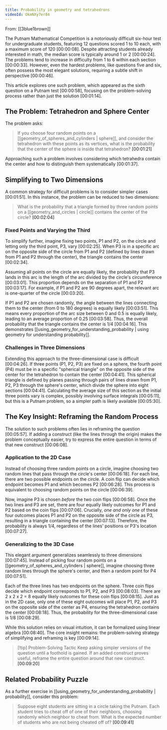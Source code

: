 ```yaml
---
title: Probability in geometry and tetrahedrons
videoId: OkmNXy7er84
---
```


From: [[3blue1brown]] <br/> 

The Putnam Mathematical Competition is a notoriously difficult six-hour test for undergraduate students, featuring 12 questions scored 1 to 10 each, with a maximum score of 120 <a class="yt-timestamp" data-t="00:00:08">[00:00:08]</a>. Despite attracting students already interested in math, the median score is typically around 1 or 2 <a class="yt-timestamp" data-t="00:00:24">[00:00:24]</a>. The problems tend to increase in difficulty from 1 to 6 within each section <a class="yt-timestamp" data-t="00:00:33">[00:00:33]</a>. However, even the hardest problems, like questions five and six, often possess the most elegant solutions, requiring a subtle shift in perspective <a class="yt-timestamp" data-t="00:00:46">[00:00:46]</a>.

This article explores one such problem, which appeared as the sixth question on a Putnam test <a class="yt-timestamp" data-t="00:00:58">[00:00:58]</a>, focusing on the problem-solving process rather than just the solution <a class="yt-timestamp" data-t="00:01:14">[00:01:14]</a>.

## The Problem: Tetrahedron and Sphere Center

The problem asks:
> If you choose four random points on a [[geometry_of_spheres_and_cylinders | sphere]], and consider the tetrahedron with these points as its vertices, what is the probability that the center of the sphere is inside that tetrahedron? <a class="yt-timestamp" data-t="00:01:21">[00:01:21]</a>

Approaching such a problem involves considering which tetrahedra contain the center and how to distinguish them systematically <a class="yt-timestamp" data-t="00:01:37">[00:01:37]</a>.

## Simplifying to Two Dimensions

A common strategy for difficult problems is to consider simpler cases <a class="yt-timestamp" data-t="00:01:51">[00:01:51]</a>. In this instance, the problem can be reduced to two dimensions:
> What is the probability that a triangle formed by three random points on a [[geometry_and_circles | circle]] contains the center of the circle? <a class="yt-timestamp" data-t="00:02:04">[00:02:04]</a>

### Fixed Points and Varying the Third

To simplify further, imagine fixing two points, P1 and P2, on the circle and letting only the third point, P3, vary <a class="yt-timestamp" data-t="00:02:25">[00:02:25]</a>. When P3 is in a specific arc on the opposite side of the circle from P1 and P2 (defined by lines drawn from P1 and P2 through the center), the triangle contains the center <a class="yt-timestamp" data-t="00:02:34">[00:02:34]</a>.

Assuming all points on the circle are equally likely, the probability that P3 lands in this arc is the length of the arc divided by the circle's circumference <a class="yt-timestamp" data-t="00:03:01">[00:03:01]</a>. This proportion depends on the separation of P1 and P2 <a class="yt-timestamp" data-t="00:03:17">[00:03:17]</a>. For example, if P1 and P2 are 90 degrees apart, the relevant arc is one-quarter of the circle <a class="yt-timestamp" data-t="00:03:20">[00:03:20]</a>.

If P1 and P2 are chosen randomly, the angle between the lines connecting them to the center (from 0 to 180 degrees) is equally likely <a class="yt-timestamp" data-t="00:03:51">[00:03:51]</a>. This means every proportion of the arc size between 0 and 0.5 is equally likely, leading to an average proportion of 0.25 <a class="yt-timestamp" data-t="00:03:58">[00:03:58]</a>. Thus, the overall probability that the triangle contains the center is 1/4 <a class="yt-timestamp" data-t="00:04:16">[00:04:16]</a>. This demonstrates [[using_geometry_for_understanding_probability | using geometry for understanding probability]].

### Challenges in Three Dimensions

Extending this approach to the three-dimensional case is difficult <a class="yt-timestamp" data-t="00:04:26">[00:04:26]</a>. If three points (P1, P2, P3) are fixed on a sphere, the fourth point (P4) must be in a specific "spherical triangle" on the opposite side of the center for the tetrahedron to contain the center <a class="yt-timestamp" data-t="00:04:41">[00:04:41]</a>. This spherical triangle is defined by planes passing through pairs of lines drawn from P1, P2, P3 through the sphere's center, which divide the sphere into eight sections <a class="yt-timestamp" data-t="00:04:41">[00:04:41]</a>. Calculating the average size of this section as the initial three points vary is complex, possibly involving surface integrals <a class="yt-timestamp" data-t="00:05:11">[00:05:11]</a>, but this is a Putnam problem, so a simpler path is likely available <a class="yt-timestamp" data-t="00:05:30">[00:05:30]</a>.

## The Key Insight: Reframing the Random Process

The solution to such problems often lies in reframing the question <a class="yt-timestamp" data-t="00:05:57">[00:05:57]</a>. If adding a construct (like the lines through the origin) makes the problem conceptually easier, try to express the entire question in terms of that new construct <a class="yt-timestamp" data-t="00:06:08">[00:06:08]</a>.

### Application to the 2D Case

Instead of choosing three random points on a circle, imagine choosing two random lines that pass through the circle's center <a class="yt-timestamp" data-t="00:06:18">[00:06:18]</a>. For each line, there are two possible endpoints on the circle. A coin flip can decide which endpoint becomes P1 and which becomes P2 <a class="yt-timestamp" data-t="00:06:28">[00:06:28]</a>. This process is equivalent to choosing random points on the circle <a class="yt-timestamp" data-t="00:06:39">[00:06:39]</a>.

Now, imagine P3 is chosen *before* the two coin flips <a class="yt-timestamp" data-t="00:06:58">[00:06:58]</a>. Once the two lines and P3 are set, there are four equally likely outcomes for P1 and P2 based on the coin flips <a class="yt-timestamp" data-t="00:07:06">[00:07:06]</a>. Crucially, *one and only one* of these four outcomes places P1 and P2 on the opposite side of the circle as P3, resulting in a triangle containing the center <a class="yt-timestamp" data-t="00:07:13">[00:07:13]</a>. Therefore, the probability is always 1/4, regardless of the lines' positions or P3's location <a class="yt-timestamp" data-t="00:07:27">[00:07:27]</a>.

### Generalizing to the 3D Case

This elegant argument generalizes seamlessly to three dimensions <a class="yt-timestamp" data-t="00:07:45">[00:07:45]</a>. Instead of picking four random points on a [[geometry_of_spheres_and_cylinders | sphere]], imagine choosing three random lines through the sphere's center, and then a random point for P4 <a class="yt-timestamp" data-t="00:07:51">[00:07:51]</a>.

Each of the three lines has two endpoints on the sphere. Three coin flips decide which endpoint corresponds to P1, P2, and P3 <a class="yt-timestamp" data-t="00:08:03">[00:08:03]</a>. There are 2 x 2 x 2 = 8 equally likely outcomes for these coin flips <a class="yt-timestamp" data-t="00:08:15">[00:08:15]</a>. Just as in the 2D case, only one of these eight outcomes will place P1, P2, and P3 on the opposite side of the center as P4, ensuring the tetrahedron contains the center <a class="yt-timestamp" data-t="00:08:18">[00:08:18]</a>. Thus, the probability for the three-dimensional case is 1/8 <a class="yt-timestamp" data-t="00:08:29">[00:08:29]</a>.

While this solution relies on visual intuition, it can be formalized using linear algebra <a class="yt-timestamp" data-t="00:08:40">[00:08:40]</a>. The core insight remains: the problem-solving strategy of simplifying and reframing is key <a class="yt-timestamp" data-t="00:09:14">[00:09:14]</a>.

> [!tip] Problem-Solving Tactic
> Keep asking simpler versions of the question until a foothold is gained. If an added construct proves useful, reframe the entire question around that new construct. <a class="yt-timestamp" data-t="00:09:20">[00:09:20]</a>

## Related Probability Puzzle

As a further exercise in [[using_geometry_for_understanding_probability | probability]], consider this problem:
> Suppose eight students are sitting in a circle taking the Putnam. Each student tries to cheat off of one of their neighbors, choosing randomly which neighbor to cheat from. What is the expected number of students who are not being cheated off of? <a class="yt-timestamp" data-t="00:09:41">[00:09:41]</a>